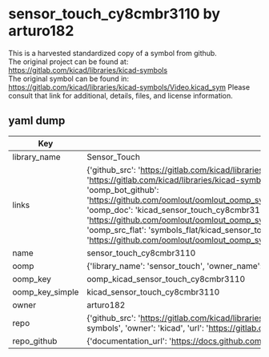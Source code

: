 # sensor_touch_cy8cmbr3110 by arturo182  
This is a harvested standardized copy of a symbol from github.  
The original project can be found at:  
https://gitlab.com/kicad/libraries/kicad-symbols  
The original symbol can be found in:
https://gitlab.com/kicad/libraries/kicad-symbols/Video.kicad_sym
Please consult that link for additional, details, files, and license information.  
## yaml dump  
| Key | Value |  
| --- | --- |  
| library_name | Sensor_Touch |  
| links | {'github_src': 'https://gitlab.com/kicad/libraries/kicad-symbols/Video.kicad_sym', 'github_src_repo': 'https://gitlab.com/kicad/libraries/kicad-symbols', 'oomp_bot': 'kicad_sensor_touch_cy8cmbr3110/working', 'oomp_bot_github': 'https://github.com/oomlout/oomlout_oomp_symbol_bot/tree/main/kicad_sensor_touch_cy8cmbr3110/working', 'oomp_doc': 'kicad_sensor_touch_cy8cmbr3110/working', 'oomp_doc_github': 'https://github.com/oomlout/oomlout_oomp_symbol_doc/tree/main/kicad_sensor_touch_cy8cmbr3110/working', 'oomp_src_flat': 'symbols_flat/kicad_sensor_touch_cy8cmbr3110/working', 'oomp_src_flat_github': 'https://github.com/oomlout/oomlout_oomp_symbol_src/tree/main/kicad_sensor_touch_cy8cmbr3110/working'} |  
| name | sensor_touch_cy8cmbr3110 |  
| oomp | {'library_name': 'sensor_touch', 'owner_name': 'kicad', 'symbol_name': 'sensor_touch_cy8cmbr3110'} |  
| oomp_key | oomp_kicad_sensor_touch_cy8cmbr3110 |  
| oomp_key_simple | kicad_sensor_touch_cy8cmbr3110 |  
| owner | arturo182 |  
| repo | {'github_src': 'https://gitlab.com/kicad/libraries/kicad-symbols/Video.kicad_sym', 'name': 'libraries/kicad-symbols', 'owner': 'kicad', 'url': 'https://gitlab.com/kicad/libraries/kicad-symbols'} |  
| repo_github | {'documentation_url': 'https://docs.github.com/rest/repos/repos#get-a-repository', 'message': 'Not Found'} |  

